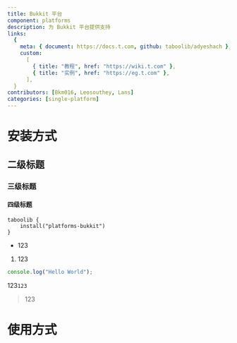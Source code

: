 ```yaml
---
title: Bukkit 平台
component: platforms
description: 为 Bukkit 平台提供支持
links:
  {
    meta: { document: https://docs.t.com, github: taboolib/adyeshach },
    custom:
      [
        { title: "教程", href: "https://wiki.t.com" },
        { title: "实例", href: "https://eg.t.com" },
      ],
  }
contributors: [Bkm016, Leosouthey, Lans]
categories: [single-platform]
---
```


# 安装方式

## 二级标题

### 三级标题

#### 四级标题

```
taboolib {
    install("platforms-bukkit")
}
```

- 123

1. 123

```js title="example.js"
console.log("Hello World");
```

123`123`

> 123

# 使用方式

